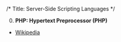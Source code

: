 /*
Title: Server-Side Scripting Languages
*/

0. **PHP: Hypertext Preprocessor (PHP)**

  * [Wikipedia](https://en.wikipedia.org/wiki/PHP)
